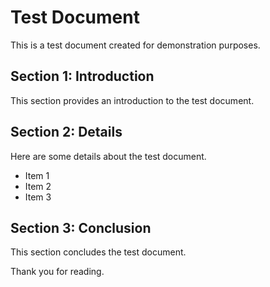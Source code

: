 # Test Document

This is a test document created for demonstration purposes.

## Section 1: Introduction

This section provides an introduction to the test document.

## Section 2: Details

Here are some details about the test document.

- Item 1
- Item 2
- Item 3

## Section 3: Conclusion

This section concludes the test document.

Thank you for reading.